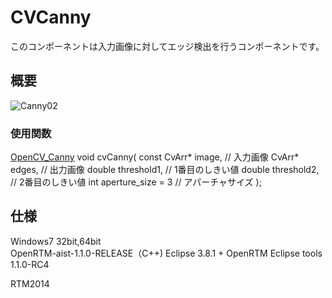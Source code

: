 CVCanny
=================
このコンポーネントは入力画像に対してエッジ検出を行うコンポーネントです。

概要
--------
![Canny02](http://www.sic.shibaura-it.ac.jp/~ma13055/Canny02)


### 使用関数 ###
[OpenCV_Canny](http://opencv.jp/opencv-2.2/c/imgproc_feature_detection.html "OpenCV_Canny")
    void cvCanny(
      const CvArr* image,   // 入力画像
      CvArr* edges,         // 出力画像
      double threshold1,    // 1番目のしきい値
      double threshold2,    // 2番目のしきい値
      int aperture_size = 3 // アパーチャサイズ
      );

仕様
--------
Windows7 32bit,64bit  
OpenRTM-aist-1.1.0-RELEASE（C++)
Eclipse 3.8.1 + OpenRTM Eclipse tools 1.1.0-RC4


RTM2014
